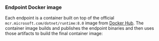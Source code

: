 ### Endpoint Docker image

Each endpoint is a container built on top of the official `mcr.microsoft.com/dotnet/runtime:8.0` image from [Docker Hub](https://hub.docker.com/). The container image builds and publishes the endpoint binaries and then uses those artifacts to build the final container image:
